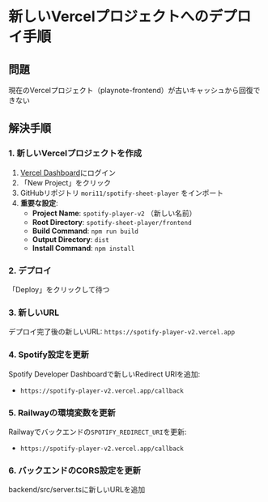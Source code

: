 # 新しいVercelプロジェクトへのデプロイ手順

## 問題
現在のVercelプロジェクト（playnote-frontend）が古いキャッシュから回復できない

## 解決手順

### 1. 新しいVercelプロジェクトを作成

1. [Vercel Dashboard](https://vercel.com/dashboard)にログイン
2. 「New Project」をクリック
3. GitHubリポジトリ `mori11/spotify-sheet-player` をインポート
4. **重要な設定**:
   - **Project Name**: `spotify-player-v2` （新しい名前）
   - **Root Directory**: `spotify-sheet-player/frontend`
   - **Build Command**: `npm run build`
   - **Output Directory**: `dist`
   - **Install Command**: `npm install`

### 2. デプロイ

「Deploy」をクリックして待つ

### 3. 新しいURL

デプロイ完了後の新しいURL:
`https://spotify-player-v2.vercel.app`

### 4. Spotify設定を更新

Spotify Developer Dashboardで新しいRedirect URIを追加:
- `https://spotify-player-v2.vercel.app/callback`

### 5. Railwayの環境変数を更新

Railwayでバックエンドの`SPOTIFY_REDIRECT_URI`を更新:
- `https://spotify-player-v2.vercel.app/callback`

### 6. バックエンドのCORS設定を更新

backend/src/server.tsに新しいURLを追加